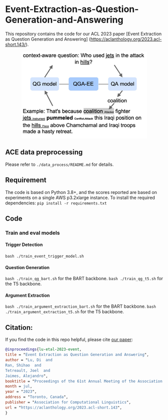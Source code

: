 # Event-Extraction-as-Question-Generation-and-Answering

This repository contains the code for our ACL 2023
paper [Event Extraction as Question Generation and Answering]
(https://aclanthology.org/2023.acl-short.143/).

<p align='center'>
  <img src='figures/qga-ee.jpg' width="400px">
</p>

## ACE data preprocessing

Please refer to ```./data_process/README.md``` for details.

## Requirement

The code is based on Python 3.8+, and the scores reported are based on
experiments on a single AWS p3.2xlarge instance.
To install the required dependencies:
`pip install -r requirements.txt`

## Code

### Train and eval models

#### Trigger Detection

`bash ./train_event_trigger_model.sh`

#### Question Generation

`bash ./train_qg_bart.sh` for the BART backbone.
`bash ./train_qg_t5.sh` for the T5 backbone.

#### Argument Extraction

`bash ./train_argument_extraction_bart.sh` for the BART backbone.
`bash ./train_argument_extraction_t5.sh` for the T5 backbone.

## Citation:

If you find the code in this repo helpful, please
cite [our paper](https://aclanthology.org/2023.acl-short.143/):

```bibtex
@inproceedings{lu-etal-2023-event,
title = "Event Extraction as Question Generation and Answering",
author = "Lu, Di  and
Ran, Shihao  and
Tetreault, Joel  and
Jaimes, Alejandro",
booktitle = "Proceedings of the 61st Annual Meeting of the Association for Computational Linguistics (Volume 2: Short Papers)",
month = jul,
year = "2023",
address = "Toronto, Canada",
publisher = "Association for Computational Linguistics",
url = "https://aclanthology.org/2023.acl-short.143",
}
```